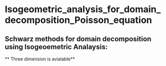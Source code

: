 # Isogeometric_analysis_for_domain_decomposition_Poisson_equation

## Schwarz methods for domain decomposition using Isogeoemetric Analaysis:
** Three dimension is avialable**
